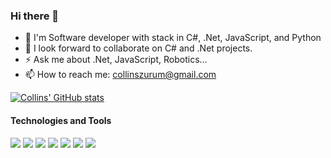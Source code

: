 
### Hi there 👋

- 👀 I'm Software developer with stack in C#, .Net, JavaScript, and Python
- 👯 I look forward to collaborate on C# and .Net projects.
- ⚡ Ask me about .Net, JavaScript, Robotics...
- 📫 How to reach me: collinszurum@gmail.com


[![Collins' GitHub stats](https://github-readme-stats.vercel.app/api?username=collins-okafor&show_icons=true&theme=dark&count_private=true)](https://github.com/collins-okafor/github-readme-stats&show_icons=true&theme=dark&count_private=true)


#### Technologies and Tools

<p>
  <img src="https://img.shields.io/badge/.NET-5C2D91?style=for-the-badge&logo=.net&logoColor=white"/>
  <img src="https://img.shields.io/badge/git%20-%23F05033.svg?&style=for-the-badge&logo=git&logoColor=white"/>
  <img src="https://img.shields.io/badge/github%20-%23121011.svg?&style=for-the-badge&logo=github&logoColor=white"/>
  <img src="https://img.shields.io/badge/mongodb%20-%23039BE5.svg?&style=for-the-badge&logo=firebase"/>
  <img src="https://img.shields.io/badge/html5%20-%23E34F26.svg?&style=for-the-badge&logo=html5&logoColor=white"/>
  <img src ="https://img.shields.io/badge/react-%2307405e.svg?&style=for-the-badge&logo=dev&logoColor=white"/>
  <img src="https://img.shields.io/badge/NPM-%23000000.svg?style=for-the-badge&logo=npm&logoColor=white"/>
</p>
